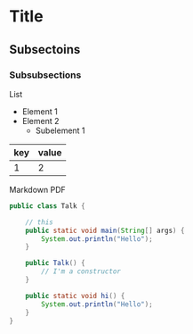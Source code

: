 # Title

## Subsectoins

### Subsubsections

List
- Element 1
- Element 2
  - Subelement 1

key | value
----|------
1   |     2|

Markdown PDF

```java
public class Talk {

    // this
    public static void main(String[] args) {
        System.out.println("Hello");
    }

    public Talk() {
        // I'm a constructor
    }

    public static void hi() {
        System.out.println("Hello");
    }
}
```


